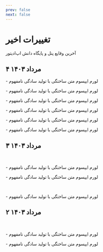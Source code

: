 ```yaml
---
prev: false
next: false
---
```

# تغییرات اخیر
آخرین وقایع پنل و پایگاه دانش اپ‌ادیتور

## ۴ مرداد ۱۴۰۳ <Badge type="info" text="پنل" />

\- لورم ایپسوم متن ساختگی با تولید سادگی نامفهوم <Badge type="tip" text="ویژگی جدید" />

\- لورم ایپسوم متن ساختگی با تولید سادگی نامفهوم <Badge type="tip" text="ویژگی جدید" />

\- لورم ایپسوم متن ساختگی با تولید سادگی نامفهوم <Badge type="tip" text="ویژگی جدید" />

\- لورم ایپسوم متن ساختگی با تولید سادگی نامفهوم <Badge type="warning" text="بهبود عملکرد" />

\- لورم ایپسوم متن ساختگی با تولید سادگی نامفهوم <Badge type="warning" text="بهبود عملکرد" />

\- لورم ایپسوم متن ساختگی با تولید سادگی نامفهوم <Badge type="danger" text="رفع باگ" />

## ۳ مرداد ۱۴۰۳ <Badge type="info" text="پایگاه دانش" />

‌

<Badge type="tip" text="ویژگی جدید" />

\- لورم ایپسوم متن ساختگی با تولید سادگی نامفهوم

\- لورم ایپسوم متن ساختگی با تولید سادگی نامفهوم

‌

<Badge type="warning" text="بهبود عملکرد" />

\- لورم ایپسوم متن ساختگی با تولید سادگی نامفهوم


۲ مرداد ۱۴۰۳ <Badge type="info" text="پایگاه دانش" />
 ----

‌

<Badge type="tip" text="ویژگی جدید" />

\- لورم ایپسوم متن ساختگی با تولید سادگی نامفهوم

\- لورم ایپسوم متن ساختگی با تولید سادگی نامفهوم
